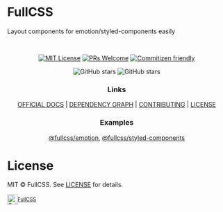 # FullCSS

Layout components for emotion/styled-components easily

<br/>

<div align="center">

[![MIT License](https://img.shields.io/badge/license-MIT-blue.svg?style=for-the-badge&color=61DAFB)](https://github.com/fullcss/react/blob/main/LICENSE) [![PRs Welcome](https://img.shields.io/badge/PRs-welcome-deepgreen.svg?style=for-the-badge&color=blue)](https://github.com/fullcss/react/pulls) [![Commitizen friendly](https://img.shields.io/badge/commitizen-friendly-deepgreen.svg?style=for-the-badge&color=blue)](http://commitizen.github.io/cz-cli/)

![GitHub stars](https://img.shields.io/github/stars/fullcss/react?style=social) ![GitHub stars](https://img.shields.io/github/forks/fullcss/react?style=social)

</div>

<div align="center">

### Links

[OFFICIAL DOCS](https://docs.fullcss.org) | [DEPENDENCY GRAPH](https://fullcss.github.io/react/graph) | [CONTRIBUTING](https://github.com/fullcss/react/pulls) | [LICENSE](./LICENSE)

### Examples

[@fullcss/emotion](emotion.fullcss.org), [@fullcss/styled-components](styled-components.fullcss.org)

</div>

# License

MIT © FullCSS. See [LICENSE](./LICENSE) for details.

<div align="center">
  <a title="FullCSS" href="https://github.com/fullcss">
    <div style='display:flex; align-items:center;'>
      <img alt="FullCSS" src="https://github.com/fullcss.png" width="24">
      <sup>FullCSS</sup>
    </div>
  </a>
</div>
